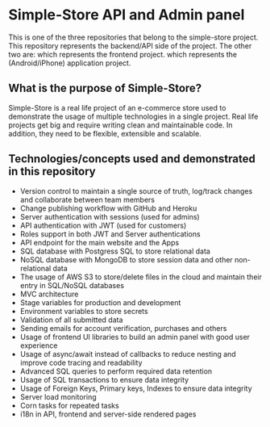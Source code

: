 # Simple-Store API and Admin panel
This is one of the three repositories that belong to the simple-store project.
This repository represents the backend/API side of the project.
The other two are:
 which represents the frontend project.
 which represents the (Android/iPhone) application project.

## What is the purpose of Simple-Store?
Simple-Store is a real life project of an e-commerce store used to demonstrate the usage of multiple technologies in a single project.
Real life projects get big and require writing clean and maintainable code.
In addition, they need to be flexible, extensible and scalable.

## Technologies/concepts used and demonstrated in this repository
- Version control to maintain a single source of truth, log/track changes and collaborate between team members
- Change publishing workflow with GitHub and Heroku
- Server authentication with sessions (used for admins)
- API authentication with JWT (used for customers)
- Roles support in both JWT and Server authentications
- API endpoint for the main website and the Apps
- SQL database with Postgress SQL to store relational data
- NoSQL database with MongoDB to store session data and other non-relational data
- The usage of AWS S3 to store/delete files in the cloud and maintain their entry in SQL/NoSQL databases
- MVC architecture
- Stage variables for production and development
- Environment variables to store secrets
- Validation of all submitted data
- Sending emails for account verification, purchases and others
- Usage of frontend UI libraries to build an admin panel with good user experience
- Usage of async/await instead of callbacks to reduce nesting and improve code tracing and readability
- Advanced SQL queries to perform required data retention
- Usage of SQL transactions to ensure data integrity
- Usage of Foreign Keys, Primary keys, Indexes to ensure data integrity
- Server load monitoring 
- Corn tasks for repeated tasks
- i18n in API, frontend and server-side rendered pages
